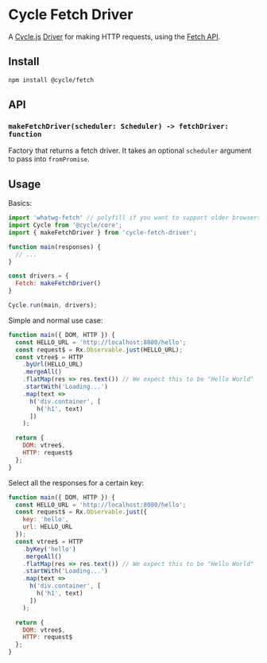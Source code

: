 # Cycle Fetch Driver

A [Cycle.js](http://cycle.js.org) [Driver](http://cycle.js.org/drivers.html) for making HTTP requests, using the [Fetch API](https://fetch.spec.whatwg.org/).

## Install

```sh
npm install @cycle/fetch
```

## API

### ```makeFetchDriver(scheduler: Scheduler) -> fetchDriver: function```

Factory that returns a fetch driver. It takes an optional ```scheduler``` argument to pass into ```fromPromise```.

## Usage

Basics:

```js
import 'whatwg-fetch' // polyfill if you want to support older browsers
import Cycle from '@cycle/core';
import { makeFetchDriver } from 'cycle-fetch-driver';

function main(responses) {
  // ...
}

const drivers = {
  Fetch: makeFetchDriver()
}

Cycle.run(main, drivers);
```

Simple and normal use case:

```js
function main({ DOM, HTTP }) {
  const HELLO_URL = 'http://localhost:8080/hello';
  const request$ = Rx.Observable.just(HELLO_URL);
  const vtree$ = HTTP
    .byUrl(HELLO_URL)
    .mergeAll()
    .flatMap(res => res.text()) // We expect this to be "Hello World"
    .startWith('Loading...')
    .map(text =>
      h('div.container', [
        h('h1', text)
      ])
    );

  return {
    DOM: vtree$,
    HTTP: request$
  };
}
```

Select all the responses for a certain key:

```js
function main({ DOM, HTTP }) {
  const HELLO_URL = 'http://localhost:8080/hello';
  const request$ = Rx.Observable.just({
    key: 'hello',
    url: HELLO_URL
  });
  const vtree$ = HTTP
    .byKey('hello')
    .mergeAll()
    .flatMap(res => res.text()) // We expect this to be "Hello World"
    .startWith('Loading...')
    .map(text =>
      h('div.container', [
        h('h1', text)
      ])
    );

  return {
    DOM: vtree$,
    HTTP: request$
  };
}
```
